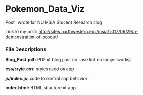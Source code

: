 # Pokemon_Data_Viz
Post I wrote for NU MSiA Student Research blog

Link to my post: http://sites.northwestern.edu/msia/2017/06/29/a-demonstration-of-popout/

### File Descriptions

**Blog_Post.pdf:** PDF of blog post (in case link no longer works)

**css/style.css:** styles used on app

**js/index.js:** code to control app behavior

**index.html:** HTML structure of app


